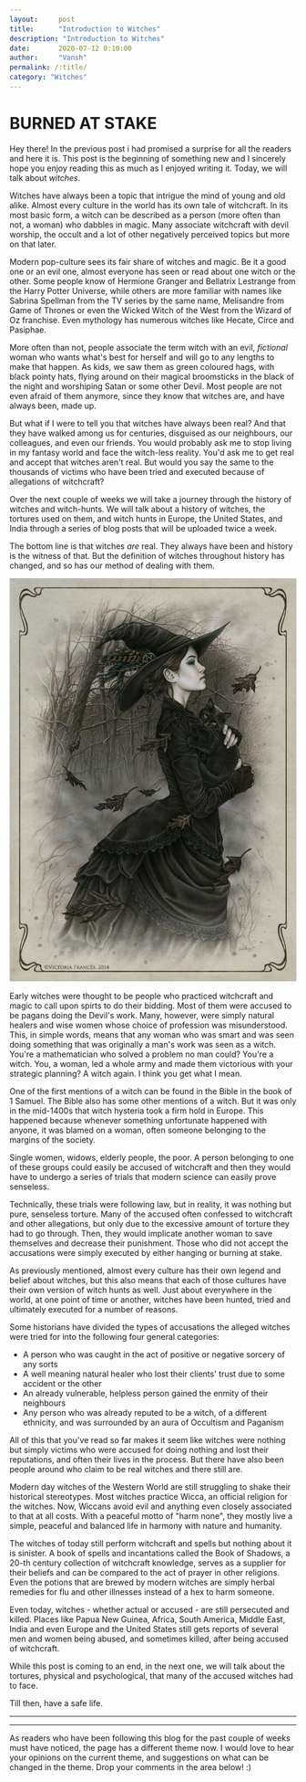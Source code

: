```yaml
---
layout:     post
title:      "Introduction to Witches"
description: "Introduction to Witches"
date:       2020-07-12 0:10:00
author:     "Vansh"
permalink: /:title/
category: "Witches"
---
```


# BURNED AT STAKE

Hey there! In the previous post i had promised a surprise for all the readers and here it is. This
post is the beginning of something new and I sincerely hope you enjoy reading this as much as I
enjoyed writing it. Today, we will talk about _witches_.

Witches have always been a topic that intrigue the mind of young and old alike. Almost every
culture in the world has its own tale of witchcraft. In its most basic form, a witch can be
described as a person (more often than not, a woman) who dabbles in magic. Many associate
witchcraft with devil worship, the occult and a lot of other negatively perceived topics but more
on that later.

Modern pop-culture sees its fair share of witches and magic. Be it a good one or an evil one,
almost everyone has seen or read about one witch or the other. Some people know of Hermione
Granger and Bellatrix Lestrange from the Harry Potter Universe, while others are more familiar
with names like Sabrina Spellman from the TV series by the same name, Melisandre from
Game of Thrones or even the Wicked Witch of the West from the Wizard of Oz franchise. Even
mythology has numerous witches like Hecate, Circe and Pasiphae.

More often than not, people associate the term witch with an evil, _fictional_ woman who wants
what's best for herself and will go to any lengths to make that happen. As kids, we saw them as
green coloured hags, with black pointy hats, flying around on their magical broomsticks in the
black of the night and worshiping Satan or some other Devil. Most people are not even afraid of
them anymore, since they know that witches are, and have always been, made up.

But what if I were to tell you that witches have always been real? And that they have walked
among us for centuries, disguised as our neighbours, our colleagues, and even our friends.
You would probably ask me to stop living in my fantasy world and face the witch-less reality.
You'd ask me to get real and accept that witches aren't real. But would you say the same to the
thousands of victims who have been tried and executed because of allegations of witchcraft?

Over the next couple of weeks we will take a journey through the history of witches and
witch-hunts. We will talk about a history of witches, the tortures used on them, and witch hunts in
Europe, the United States, and India through a series of blog posts that will be uploaded twice a
week.

The bottom line is that witches _are_ real. They always have been and history is the witness of
that. But the definition of witches throughout history has changed, and so has our method of
dealing with them.

![ERROR](https://github.com/Vansh921/Website/blob/master/img/witch.jpg)

Early witches were thought to be people who practiced witchcraft and magic to call upon
spirts to do their bidding. Most of them were accused to be pagans doing the Devil's work.
Many, however, were simply natural healers and wise women whose choice of profession was
misunderstood. This, in simple words, means that any woman who was smart and was seen
doing something that was originally a man's work was seen as a witch. You're a mathematician
who solved a problem no man could? You're a witch. You, a woman, led a whole army and made
them victorious with your strategic planning? A witch again. I think you get what I mean.

One of the first mentions of a witch can be found in the Bible in the book of 1 Samuel. The Bible
also has some other mentions of a witch. But it was only in the mid-1400s that witch hysteria
took a firm hold in Europe. This happened because whenever something unfortunate happened
with anyone, it was blamed on a woman, often someone belonging to the margins of the society.

Single women, widows, elderly people, the poor. A person belonging to one of these groups
could easily be accused of witchcraft and then they would have to undergo a series of trials that
modern science can easily prove senseless.

Technically, these trials were following law, but in reality, it was nothing but pure, senseless
torture. Many of the accused often confessed to witchcraft and other allegations, but only due
to the excessive amount of torture they had to go through. Then, they would implicate another
woman to save themselves and decrease their punishment. Those who did not accept the
accusations were simply executed by either hanging or burning at stake.

As previously mentioned, almost every culture has their own legend and belief about witches, but
this also means that each of those cultures have their own version of witch hunts as well. Just
about everywhere in the world, at one point of time or another, witches have been hunted, tried
and ultimately executed for a number of reasons.

Some historians have divided the types of accusations the alleged witches were tried for into
the following four general categories:

+ A person who was caught in the act of positive or negative sorcery of any sorts
+ A well meaning natural healer who lost their clients' trust due to some accident or the other
+ An already vulnerable, helpless person gained the enmity of their neighbours
+ Any person who was already reputed to be a witch, of a different ethnicity, and was surrounded
by an aura of Occultism and Paganism

All of this that you've read so far makes it seem like witches were nothing but simply victims
who were accused for doing nothing and lost their reputations, and often their lives in the
process. But there have also been people around who claim to be real witches and there still are.

Modern day witches of the Western World are still struggling to shake their historical
stereotypes. Most witches practice Wicca, an official religion for the witches. Now, Wiccans
avoid evil and anything even closely associated to that at all costs. With a peaceful motto of
"harm none", they mostly live a simple, peaceful and balanced life in harmony with nature and
humanity.

The witches of today still perform witchcraft and spells but nothing about it is sinister. A book
of spells and incantations called the Book of Shadows, a 20-th century collection of witchcraft
knowledge, serves as a supplier for their beliefs and can be compared to the act of prayer in
other religions. Even the potions that are brewed by modern witches are simply herbal remedies
for flu and other illnesses instead of a hex to harm someone.

Even today, witches - whether actual or accused - are still persecuted and killed. Places like
Papua New Guinea, Africa, South America, Middle East, India and even Europe and the United
States still gets reports of several men and women being abused, and sometimes killed, after
being accused of witchcraft.

While this post is coming to an end, in the next one, we will talk about the tortures, physical and
psychological, that many of the accused witches had to face.

Till then, have a safe life.

***
***

As readers who have been following this blog for the past couple of weeks must have noticed,
the page has a different theme now. I would love to hear your opinions on the current theme, and
suggestions on what can be changed in the theme. Drop your comments in the area below! :)
